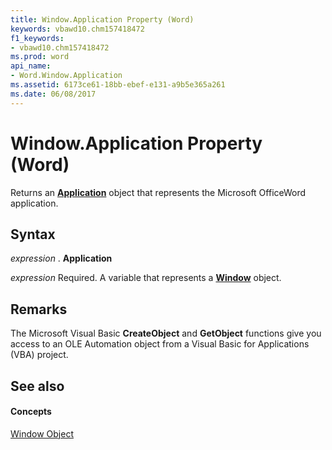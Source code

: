 ```yaml
---
title: Window.Application Property (Word)
keywords: vbawd10.chm157418472
f1_keywords:
- vbawd10.chm157418472
ms.prod: word
api_name:
- Word.Window.Application
ms.assetid: 6173ce61-18bb-ebef-e131-a9b5e365a261
ms.date: 06/08/2017
---
```



# Window.Application Property (Word)

Returns an  **[Application](Word.Application.md)** object that represents the Microsoft OfficeWord application.


## Syntax

 _expression_ . **Application**

 _expression_ Required. A variable that represents a **[Window](Word.Window.md)** object.


## Remarks

The Microsoft Visual Basic  **CreateObject** and **GetObject** functions give you access to an OLE Automation object from a Visual Basic for Applications (VBA) project.


## See also


#### Concepts


[Window Object](Word.Window.md)

